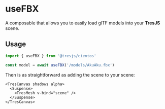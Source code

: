 # useFBX

A composable that allows you to easily load glTF models into your **TresJS** scene.

## Usage

```ts
import { useFBX } from '@tresjs/cientos'

const model = await useFBX('/models/AkuAku.fbx')
```

Then is as straightforward as adding the scene to your scene:

```html{3}
<TresCanvas shadows alpha>
  <Suspense>
    <TresMesh v-bind="scene" />
  </Suspense>
</TresCanvas>
```
